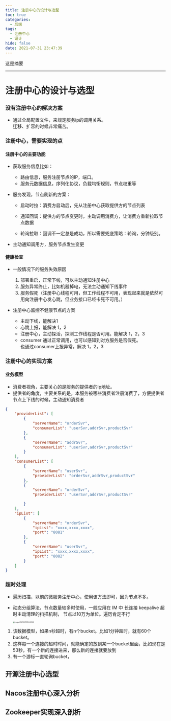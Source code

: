 ```yaml
---
title: 注册中心的设计与选型
toc: true
categories:
  - 后端
tags:
  - 注册中心
  - 设计
hide: false
date: 2021-07-31 23:47:39
---
```


这是摘要
<!-- more -->

------



# 注册中心的设计与选型



### 没有注册中心的解决方案

- 通过全局配置文件，来规定服务ip的调用关系。<br>迁移、扩容的时候非常痛苦。



### 注册中心，需要实现的点



#### 注册中心的主要功能

- 获取服务信息比如：
  - 路由信息，服务注册节点的IP，端口。
  - 服务元数据信息，序列化协议，负载均衡规则，节点权重等



- 服务发现，节点刷新的方案：

  - 启动时拉：消费方启动后，先从注册中心获取提供方的节点列表

  - 通知回调：提供方的节点变更时，主动调用消费方，让消费方重新拉取节点数据

  - 轮询拉取：回调不一定总是成功，所以需要兜底策略：轮询，分钟级别。

    

- 主动通知调用方，服务节点发生变更



#### 健康检查

- 一般情况下的服务失效原因

  1. 部署重启，正常下线，可以主动通知注册中心
  2. 服务异常终止，比如机器掉电，无法主动通知下线事件
  3. 服务假死（注册中心线程可用，但工作线程不可用，表现起来就是依然可用向注册中心发心跳，但业务接口已经卡死不可用。）

  

- 注册中心监控不健康节点的方案

  - 主动下线，能解决1 
  - 心跳上报，能解决 1，2
  - 注册中心，主动探活，探测工作线程是否可用。能解决 1，2，3
  - consumer 通过正常调用，也可以感知到对方服务是否假死。<br>也通过consumer上报异常，解决  1，2，3

  

### 注册中心的实现方案

#### 业务模型

- 消费者视角，主要关心的是服务的提供者的ip地址。
- 提供者的角度，主要关系的是，本服务被哪些消费者注册消费了，方便提供者节点上下线的时候，主动通知消费者

```json
{
    "providerList": [
        {
            "serverName": "orderSvr",
            "consumerList": "userSvr,addrSvr,productSvr"
        },
        {
            "serverName": "addrSvr",
            "consumerList": "userSvr,addrSvr,productSvr"
        }
    ],
    "consumerList": [
        {
            "serverName": "userSvr",
            "providerList": "orderSvr,addrSvr,productSvr"
        },
        {
            "serverName": "orderSvr",
            "providerList": "userSvr,addrSvr,productSvr"

        }
    ],
    "ipList": [
        {
            "serverName": "orderSvr",
            "ipList": "xxxx,xxxx,xxxx",
            "port": "8081"
        },
        {
            "serverName": "userSvr",
            "ipList": "xxxx,xxxx,xxxx",
            "port": "8082"
        }
    ]
}
```



### 超时处理

- 遍历扫描，以前的微服务注册中心，使用该方法即可，因为节点不多。

- 动态分组算法，节点数量较多时使用，一般应用在 IM 中 长连接 keepalive 超时主动清理的扫描机制， 节点以10万为单位。遍历肯定不行

  <img src="https://cdn.jsdelivr.net/gh/coolflameSLZ/img/img20210801012443.png" alt="image-20210801012442966" style="zoom:33%;" />



1. 该数据模型，如果n秒超时，有n个bucket。比如1分钟超时，就有60个bucket。
2. 这样每一个连接的超时时间，就能确定的放到某一个bucket里面，比如现在是53秒，有一个新的连接进来，那么新的连接就要放到
3. 有一个游标一直轮询bucket，





## 开源注册中心选型





## Nacos注册中心深入分析





## Zookeeper实现深入剖析
